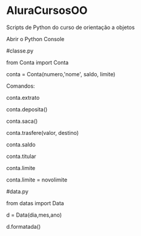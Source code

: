 # AluraCursosOO
Scripts de Python do curso de orientação a objetos

Abrir o Python Console

#classe.py

from Conta import Conta

conta = Conta(numero,'nome', saldo, limite)

Comandos:

conta.extrato

conta.deposita()

conta.saca()

conta.trasfere(valor, destino)

conta.saldo

conta.titular

conta.limite

conta.limite = novolimite

#data.py

from datas import Data

d = Data(dia,mes,ano)

d.formatada()

